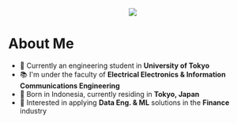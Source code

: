 <div align="center">
  <img src="https://readme-typing-svg.herokuapp.com?font=Times&size=30&duration=5000&pause=700&color=F7F7F7&center=true&vCenter=true&width=600&height=60&lines=Hey+there%2C+I'm+Howard!;%E5%88%9D%E3%82%81%E3%81%BE%E3%81%97%E3%81%A6%E3%80%81%E3%83%9B%E3%83%AF%E3%83%AB%E3%83%89%E3%81%A7%E3%81%99%EF%BC%81"></img>
</div>

# About Me

- :school: Currently an engineering student in **University of Tokyo**
- :books: I'm under the faculty of **Electrical Electronics & Information Communications Engineering**
- :round_pushpin: Born in Indonesia, currently residing in **Tokyo, Japan**
- :thinking: Interested in applying **Data Eng. & ML** solutions in the **Finance** industry
